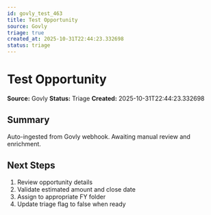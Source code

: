 ```yaml
---
id: govly_test_463
title: Test Opportunity
source: Govly
triage: true
created_at: 2025-10-31T22:44:23.332698
status: triage
---
```


# Test Opportunity

**Source:** Govly
**Status:** Triage
**Created:** 2025-10-31T22:44:23.332698

## Summary

Auto-ingested from Govly webhook. Awaiting manual review and enrichment.

## Next Steps

1. Review opportunity details
2. Validate estimated amount and close date
3. Assign to appropriate FY folder
4. Update triage flag to false when ready
